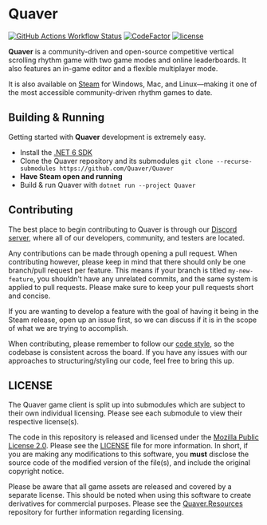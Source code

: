 # Quaver

[![GitHub Actions Workflow Status](https://img.shields.io/github/actions/workflow/status/Quaver/Quaver/dotnet.yml)](https://github.com/Quaver/Quaver/actions/workflows/dotnet.yml) [![CodeFactor](https://www.codefactor.io/repository/github/quaver/quaver/badge)](https://www.codefactor.io/repository/github/quaver/quaver) [![license](https://img.shields.io/badge/license-Mozilla%20Public%20License%202.0-blue)](https://github.com/Quaver/Quaver/blob/ui-redesign/LICENSE)

**Quaver** is a community-driven and open-source competitive vertical scrolling rhythm game with two game modes and online leaderboards. It also features an in-game editor and a flexible multiplayer mode.

It is also available on [Steam](https://store.steampowered.com/app/980610/Quaver/) for Windows, Mac, and Linux—making it one of the most accessible community-driven rhythm games to date.

## Building & Running

Getting started with **Quaver** development is extremely easy.

* Install the [.NET 6 SDK](https://dotnet.microsoft.com/en-us/download/dotnet/6.0)
* Clone the Quaver repository and its submodules `git clone --recurse-submodules https://github.com/Quaver/Quaver`
* **Have Steam open and running**
* Build & run Quaver with `dotnet run --project Quaver`

## Contributing

The best place to begin contributing to Quaver is through our [Discord server](https://discord.gg/quaver), where all of our developers, community, and testers are located.

Any contributions can be made through opening a pull request. When contributing however, please keep in mind that there should only be one branch/pull request per feature. This means if your branch is titled `my-new-feature`, you shouldn't have any unrelated commits, and the same system is applied to pull requests. Please make sure to keep your pull requests short and concise.

If you are wanting to develop a feature with the goal of having it being in the Steam release, open up an issue first, so we can discuss if it is in the scope of what we are trying to accomplish.

When contributing, please remember to follow our [code style](https://github.com/Quaver/Quaver/blob/master/CODESTYLE.md), so the codebase is consistent across the board. If you have any issues with our approaches to structuring/styling our code, feel free to bring this up.

## LICENSE

The Quaver game client is split up into submodules which are subject to their own individual licensing. Please see each submodule to view their respective license(s).

The code in this repository is released and licensed under the [Mozilla Public License 2.0](https://github.com/Quaver/Quaver/blob/ui-redesign/LICENSE). Please see the [LICENSE](https://github.com/Quaver/Quaver/blob/ui-redesign/LICENSE) file for more information. In short, if you are making any modifications to this software, you **must** disclose the source code of the modified version of the file(s), and include the original copyright notice.

Please be aware that all game assets are released and covered by a separate license. This should be noted when using this software to create derivatives for commercial purposes. Please see the [Quaver.Resources](https://github.com/Quaver/Quaver.Resources) repository for further information regarding licensing.
